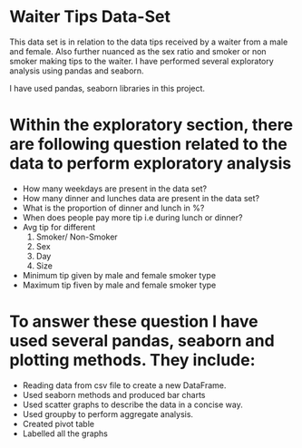 # Waiter Tips Data-Set
This data set is in relation to the data tips received by a waiter from a male and female. Also further nuanced as the sex ratio and smoker or non smoker making tips to the waiter.  I have performed several exploratory analysis using pandas and seaborn.

I have used pandas, seaborn libraries in this project.

# Within the exploratory section, there are following question related to the data to perform exploratory analysis

- How many weekdays are present in the data set?
- How many dinner and lunches data are present in the data set?
- What is the proportion of dinner and lunch in %? 
- When does people pay more tip i.e during lunch or dinner?
- Avg tip for different 
    1. Smoker/ Non-Smoker
    2. Sex
    3. Day
    4. Size
- Minimum tip given by male and female smoker type
- Maximum tip fiven by male and female smoker type

# To answer these question I have used several pandas, seaborn and plotting methods. They include:

- Reading data from csv file to create a new DataFrame.
- Used seaborn methods and produced bar charts
- Used scatter graphs to describe the data in a concise way.
- Used groupby to perform aggregate analysis.
- Created pivot table
- Labelled all the graphs